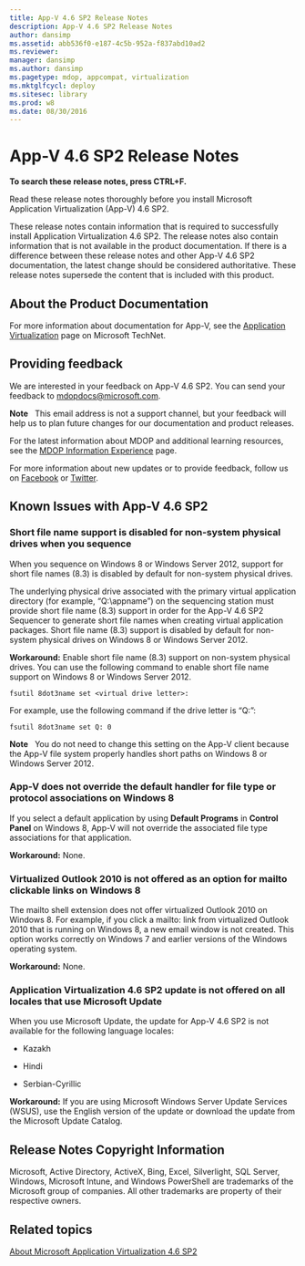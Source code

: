 ```yaml
---
title: App-V 4.6 SP2 Release Notes
description: App-V 4.6 SP2 Release Notes
author: dansimp
ms.assetid: abb536f0-e187-4c5b-952a-f837abd10ad2
ms.reviewer: 
manager: dansimp
ms.author: dansimp
ms.pagetype: mdop, appcompat, virtualization
ms.mktglfcycl: deploy
ms.sitesec: library
ms.prod: w8
ms.date: 08/30/2016
---
```



# App-V 4.6 SP2 Release Notes


**To search these release notes, press CTRL+F.**

Read these release notes thoroughly before you install Microsoft Application Virtualization (App-V) 4.6 SP2.

These release notes contain information that is required to successfully install Application Virtualization 4.6 SP2. The release notes also contain information that is not available in the product documentation. If there is a difference between these release notes and other App-V 4.6 SP2 documentation, the latest change should be considered authoritative. These release notes supersede the content that is included with this product.

## About the Product Documentation


For more information about documentation for App-V, see the [Application Virtualization](https://go.microsoft.com/fwlink/?LinkID=232982) page on Microsoft TechNet.

## Providing feedback


We are interested in your feedback on App-V 4.6 SP2. You can send your feedback to <mdopdocs@microsoft.com>.

**Note**  
This email address is not a support channel, but your feedback will help us to plan future changes for our documentation and product releases.

 

For the latest information about MDOP and additional learning resources, see the [MDOP Information Experience](https://go.microsoft.com/fwlink/p/?LinkId=236032) page.

For more information about new updates or to provide feedback, follow us on [Facebook](https://go.microsoft.com/fwlink/p/?LinkId=242445) or [Twitter](https://go.microsoft.com/fwlink/p/?LinkId=242447).

## <a href="" id="known-issues-with-app-v-4-6-sp2-"></a>Known Issues with App-V 4.6 SP2


### Short file name support is disabled for non-system physical drives when you sequence

When you sequence on Windows 8 or Windows Server 2012, support for short file names (8.3) is disabled by default for non-system physical drives.

The underlying physical drive associated with the primary virtual application directory (for example, “Q:\\appname”) on the sequencing station must provide short file name (8.3) support in order for the App-V 4.6 SP2 Sequencer to generate short file names when creating virtual application packages. Short file name (8.3) support is disabled by default for non-system physical drives on Windows 8 or Windows Server 2012.

**Workaround:** Enable short file name (8.3) support on non-system physical drives. You can use the following command to enable short file name support on Windows 8 or Windows Server 2012.

``` syntax
fsutil 8dot3name set <virtual drive letter>:
```

For example, use the following command if the drive letter is “Q:”:

``` syntax
fsutil 8dot3name set Q: 0
```

**Note**  
You do not need to change this setting on the App-V client because the App-V file system properly handles short paths on Windows 8 or Windows Server 2012.

 

### <a href="" id="-------------app-v-does-not-override-the-default-handler-for-file-type-or-protocol-associations-on-windows-8"></a> App-V does not override the default handler for file type or protocol associations on Windows 8

If you select a default application by using **Default Programs** in **Control Panel** on Windows 8, App-V will not override the associated file type associations for that application.

**Workaround:** None.

### Virtualized Outlook 2010 is not offered as an option for mailto clickable links on Windows 8

The mailto shell extension does not offer virtualized Outlook 2010 on Windows 8. For example, if you click a mailto: link from virtualized Outlook 2010 that is running on Windows 8, a new email window is not created. This option works correctly on Windows 7 and earlier versions of the Windows operating system.

**Workaround:** None.

### <a href="" id="-------------application-virtualization-4-6-sp2-update-is-not-offered-on-all-locales-that-use-microsoft-update"></a> Application Virtualization 4.6 SP2 update is not offered on all locales that use Microsoft Update

When you use Microsoft Update, the update for App-V 4.6 SP2 is not available for the following language locales:

-   Kazakh

-   Hindi

-   Serbian-Cyrillic

**Workaround:** If you are using Microsoft Windows Server Update Services (WSUS), use the English version of the update or download the update from the Microsoft Update Catalog.

## Release Notes Copyright Information


Microsoft, Active Directory, ActiveX, Bing, Excel, Silverlight, SQL Server, Windows, Microsoft Intune, and Windows PowerShell are trademarks of the Microsoft group of companies. All other trademarks are property of their respective owners.



## Related topics


[About Microsoft Application Virtualization 4.6 SP2](about-microsoft-application-virtualization-46-sp2.md)

 

 





